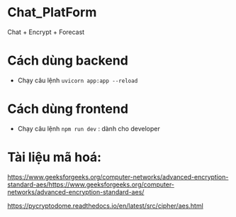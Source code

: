 # Chat_PlatForm
Chat + Encrypt + Forecast

# Cách dùng backend
- Chạy câu lệnh `uvicorn app:app --reload`

# Cách dùng frontend 
- Chạy câu lệnh `npm run dev` : dành cho developer

# Tài liệu mã hoá:
https://www.geeksforgeeks.org/computer-networks/advanced-encryption-standard-aes/https://www.geeksforgeeks.org/computer-networks/advanced-encryption-standard-aes/

https://pycryptodome.readthedocs.io/en/latest/src/cipher/aes.html